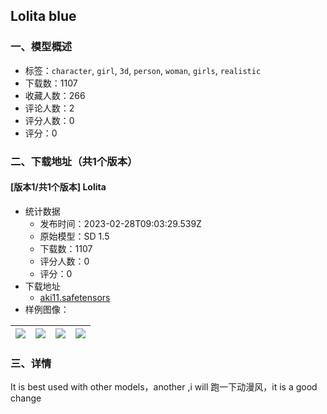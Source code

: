 ## Lolita blue
### 一、模型概述

- 标签：`character`, `girl`, `3d`, `person`, `woman`, `girls`, `realistic`
- 下载数：1107
- 收藏人数：266
- 评论人数：2
- 评分人数：0
- 评分：0

### 二、下载地址（共1个版本）

#### [版本1/共1个版本] Lolita

- 统计数据
  - 发布时间：2023-02-28T09:03:29.539Z
  - 原始模型：SD 1.5
  - 下载数：1107
  - 评分人数：0
  - 评分：0
- 下载地址
  - [aki11.safetensors](https://civitai.com/api/download/models/16571)
- 样例图像：

| <img src="https://image.civitai.com/xG1nkqKTMzGDvpLrqFT7WA/54df0427-c794-4433-3cee-817f459f7e00/width=450/167127.jpeg" /> | <img src="https://image.civitai.com/xG1nkqKTMzGDvpLrqFT7WA/50887de6-3edf-40c2-9d1e-c22542be7000/width=450/167134.jpeg" /> | <img src="https://image.civitai.com/xG1nkqKTMzGDvpLrqFT7WA/baacadb0-b9ff-4722-2ef2-fce182a04500/width=450/167133.jpeg" /> | <img src="https://image.civitai.com/xG1nkqKTMzGDvpLrqFT7WA/e38cca2f-7e84-492c-5022-38ecfae35d00/width=450/167132.jpeg" /> |
| ---- | ---- | ---- | ---- |


### 三、详情
<p>It is best used with other models，another ,i will 跑一下动漫风，it is a good change</p>